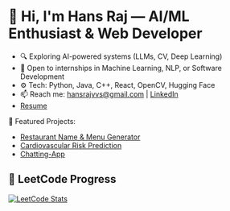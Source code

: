 # 👋 Hi, I'm Hans Raj — AI/ML Enthusiast & Web Developer

- 🔍 Exploring AI-powered systems (LLMs, CV, Deep Learning)
- 💼 Open to internships in Machine Learning, NLP, or Software Development
- ⚙️ Tech: Python, Java, C++, React, OpenCV, Hugging Face
- 📫 Reach me: hansrajvvs@gmail.com | [LinkedIn](https://www.linkedin.com/in/hansrajvvs)
- [Resume](Resume.pdf)

📌 Featured Projects:
- [Restaurant Name & Menu Generator](https://github.com/HansrajS1/Restaurant-Name-Generator)
- [Cardiovascular Risk Prediction](https://github.com/HansrajS1/Cardiovascular-Risk-Prediction-in-ml)
- [Chatting-App](https://github.com/HansrajS1/Chatting-App)

## 🧠 LeetCode Progress

[![LeetCode Stats](https://leetcard.jacoblin.cool/hansraj61?theme=dark&font=baloo)](https://leetcode.com/hansraj61/)



